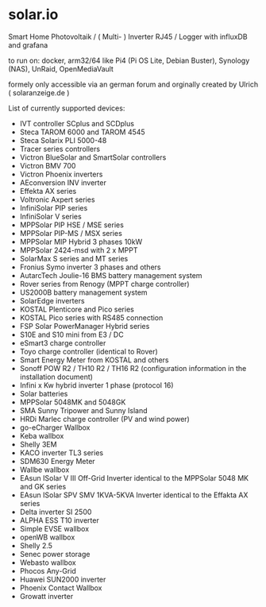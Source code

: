 # solar.io

Smart Home Photovoltaik / ( Multi- ) Inverter RJ45 / Logger with influxDB and grafana

to run on: docker, arm32/64 like Pi4 (Pi OS Lite, Debian Buster), Synology (NAS), UnRaid, OpenMediaVault

formely only accessible via an german forum and orginally created by Ulrich ( solaranzeige.de )

List of currently supported devices: 
- IVT controller SCplus and SCDplus
- Steca TAROM 6000 and TAROM 4545
- Steca Solarix PLI 5000-48
- Tracer series controllers
- Victron BlueSolar and SmartSolar controllers
- Victron BMV 700
- Victron Phoenix inverters
- AEconversion INV inverter
- Effekta AX series
- Voltronic Axpert series
- InfiniSolar PIP series
- InfiniSolar V series
- MPPSolar PIP HSE / MSE series
- MPPSolar PIP-MS / MSX series
- MPPSolar MIP Hybrid 3 phases 10kW
- MPPSolar 2424-msd with 2 x MPPT
- SolarMax S series and MT series
- Fronius Symo inverter 3 phases and others
- AutarcTech Joulie-16 BMS battery management system
- Rover series from Renogy (MPPT charge controller)
- US2000B battery management system
- SolarEdge inverters
- KOSTAL Plenticore and Pico series
- KOSTAL Pico series with RS485 connection
- FSP Solar PowerManager Hybrid series
- S10E and S10 mini from E3 / DC
- eSmart3 charge controller
- Toyo charge controller (identical to Rover)
- Smart Energy Meter from KOSTAL and others
- Sonoff POW R2 / TH10 R2 / TH16 R2 (configuration information in the installation document)
- Infini x Kw hybrid inverter 1 phase (protocol 16)
- Solar batteries
- MPPSolar 5048MK and 5048GK
- SMA Sunny Tripower and Sunny Island
- HRDi Marlec charge controller (PV and wind power)
- go-eCharger Wallbox
- Keba wallbox
- Shelly 3EM
- KACO inverter TL3 series
- SDM630 Energy Meter
- Wallbe wallbox
- EAsun ISolar V III Off-Grid Inverter identical to the MPPSolar 5048 MK and GK series
- EAsun ISolar SPV SMV 1KVA-5KVA Inverter identical to the Effakta AX series
- Delta inverter SI 2500
- ALPHA ESS T10 inverter
- Simple EVSE wallbox
- openWB wallbox
- Shelly 2.5
- Senec power storage
- Webasto wallbox
- Phocos Any-Grid
- Huawei SUN2000 inverter
- Phoenix Contact Wallbox
- Growatt inverter

